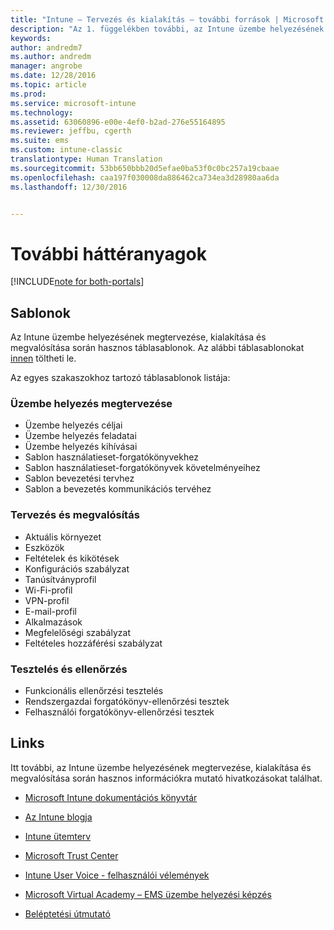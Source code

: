 ```yaml
---
title: "Intune – Tervezés és kialakítás – további források | Microsoft Docs"
description: "Az 1. függelékben további, az Intune üzembe helyezésének megtervezése és megvalósítása során hasznos Intune-információkra mutató hivatkozások találhatók."
keywords: 
author: andredm7
ms.author: andredm
manager: angrobe
ms.date: 12/28/2016
ms.topic: article
ms.prod: 
ms.service: microsoft-intune
ms.technology: 
ms.assetid: 63060896-e00e-4ef0-b2ad-276e55164895
ms.reviewer: jeffbu, cgerth
ms.suite: ems
ms.custom: intune-classic
translationtype: Human Translation
ms.sourcegitcommit: 53bb650bbb20d5efae0ba53f0c0bc257a19cbaae
ms.openlocfilehash: caa197f030008da886462ca734ea3d28980aa6da
ms.lasthandoff: 12/30/2016


---
```


# <a name="additional-resources"></a>További háttéranyagok

[!INCLUDE[note for both-portals](../includes/note-for-both-portals.md)]

## <a name="templates"></a>Sablonok

Az Intune üzembe helyezésének megtervezése, kialakítása és megvalósítása során hasznos táblasablonok. Az alábbi táblasablonokat [innen](https://gallery.technet.microsoft.com/Intune-deployment-planning-fae156c2?redir=0) töltheti le.

Az egyes szakaszokhoz tartozó táblasablonok listája:

### <a name="deployment-planning"></a>Üzembe helyezés megtervezése

- Üzembe helyezés céljai
- Üzembe helyezés feladatai
- Üzembe helyezés kihívásai
- Sablon használatieset-forgatókönyvekhez
- Sablon használatieset-forgatókönyvek követelményeihez
- Sablon bevezetési tervhez
- Sablon a bevezetés kommunikációs tervéhez

### <a name="design-and-implementation"></a>Tervezés és megvalósítás

- Aktuális környezet
- Eszközök
- Feltételek és kikötések
- Konfigurációs szabályzat
- Tanúsítványprofil
- Wi-Fi-profil
- VPN-profil
- E-mail-profil
- Alkalmazások
- Megfelelőségi szabályzat
- Feltételes hozzáférési szabályzat

### <a name="test-and-validation"></a>Tesztelés és ellenőrzés

- Funkcionális ellenőrzési tesztelés
- Rendszergazdai forgatókönyv-ellenőrzési tesztek
- Felhasználói forgatókönyv-ellenőrzési tesztek

## <a name="links"></a>Links

Itt további, az Intune üzembe helyezésének megtervezése, kialakítása és megvalósítása során hasznos információkra mutató hivatkozásokat találhat.

-   [Microsoft Intune dokumentációs könyvtár](https://docs.microsoft.com/intune/)

-   [Az Intune blogja](https://blogs.technet.microsoft.com/enterprisemobility/)

-   [Intune ütemterv](https://www.microsoft.com/server-cloud/roadmap/)

-   [Microsoft Trust Center](http://www.microsoft.com/TrustCenter/default.aspx)

-   [Intune User Voice - felhasználói vélemények](http://microsoftintune.uservoice.com/)

-   [Microsoft Virtual Academy – EMS üzembe helyezési képzés](https://mva.microsoft.com/en-US/training-courses/deploying-microsoft-enterprise-mobility-suite-16408?l=wjq9vmwvD_5805996570)

-   [Beléptetési útmutató](https://gallery.technet.microsoft.com/Intune-End-User-Enrollment-3a0c9b0c?WT.mc_id=Blog_Intune_General_PCIT)

